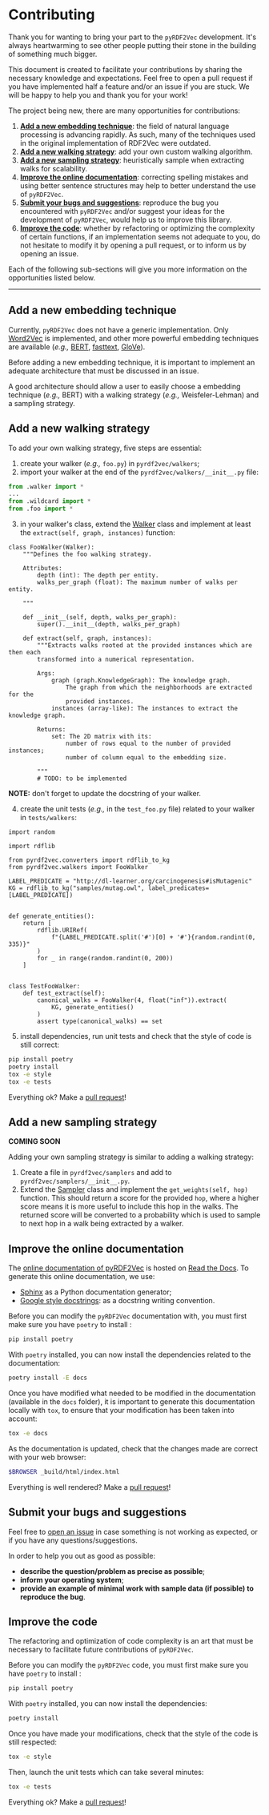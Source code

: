 # Contributing

Thank you for wanting to bring your part to the `pyRDF2Vec` development. It's
always heartwarming to see other people putting their stone in the building of
something much bigger.

This document is created to facilitate your contributions by sharing the
necessary knowledge and expectations. Feel free to open a pull request if you
have implemented half a feature and/or an issue if you are stuck. We will be
happy to help you and thank you for your work!

The project being new, there are many opportunities for contributions:
1. [**Add a new embedding technique**](#add-a-new-embedding-technique): the field of natural language processing
   is advancing rapidly. As such, many of the techniques used in the original
   implementation of RDF2Vec were outdated.
2. [**Add a new walking strategy**](#add-a-new-walking-strategy): add your own custom walking algorithm.
3. [**Add a new sampling strategy**](#add-a-new-sampling-strategy): heuristically sample when extracting walks
   for scalability.
4. [**Improve the online documentation**](#improve-the-online-documentation): correcting spelling mistakes and using
   better sentence structures may help to better understand the use of
   `pyRDF2Vec`.
5. [**Submit your bugs and suggestions**](#submit-your-bugs-and-suggestions): reproduce the bug you encountered with
   `pyRDF2Vec` and/or suggest your ideas for the development of `pyRDF2Vec`,
   would help us to improve this library.
6. [**Improve the code**](#improve-the-code): whether by refactoring or optimizing the complexity of
   certain functions, if an implementation seems not adequate to you, do not
   hesitate to modify it by opening a pull request, or to inform us by opening
   an issue.

Each of the following sub-sections will give you more information on the
opportunities listed below.

---

## Add a new embedding technique

Currently, `pyRDF2Vec` does not have a generic implementation. Only
[Word2Vec](https://en.wikipedia.org/wiki/Word2vec) is implemented, and other
more powerful embedding techniques are available (*e.g.,* [BERT](https://en.wikipedia.org/wiki/BERT_(language_model)), [fasttext](https://fasttext.cc/), [GloVe](https://nlp.stanford.edu/projects/glove/)).

Before adding a new embedding technique, it is important to implement an
adequate architecture that must be discussed in an issue.

A good architecture should allow a user to easily choose a embedding technique
(*e.g.,* BERT) with a walking strategy (*e.g.,* Weisfeler-Lehman) and a sampling strategy.

## Add a new walking strategy

To add your own walking strategy, five steps are essential:
1. create your walker (*e.g.,* `foo.py`) in `pyrdf2vec/walkers`;
2. import your walker at the end of the `pyrdf2vec/walkers/__init__.py` file:

```python
from .walker import *
...
from .wildcard import *
from .foo import *
```

3. in your walker's class, extend the
  [Walker](https://github.com/IBCNServices/pyRDF2Vec/blob/master/pyrdf2vec/walkers/walker.py)
  class and implement at least the `extract(self, graph, instances)` function:

```python3
class FooWalker(Walker):
    """Defines the foo walking strategy.

    Attributes:
        depth (int): The depth per entity.
        walks_per_graph (float): The maximum number of walks per entity.

    """

    def __init__(self, depth, walks_per_graph):
        super().__init__(depth, walks_per_graph)

    def extract(self, graph, instances):
        """Extracts walks rooted at the provided instances which are then each
        transformed into a numerical representation.

        Args:
            graph (graph.KnowledgeGraph): The knowledge graph.
                The graph from which the neighborhoods are extracted for the
                provided instances.
            instances (array-like): The instances to extract the knowledge graph.

        Returns:
            set: The 2D matrix with its:
                number of rows equal to the number of provided instances;
                number of column equal to the embedding size.

        """
        # TODO: to be implemented
```

**NOTE:** don't forget to update the docstring of your walker.

4. create the unit tests (*e.g.,* in the `test_foo.py` file) related to your
   walker in `tests/walkers`:

```python3
import random

import rdflib

from pyrdf2vec.converters import rdflib_to_kg
from pyrdf2vec.walkers import FooWalker

LABEL_PREDICATE = "http://dl-learner.org/carcinogenesis#isMutagenic"
KG = rdflib_to_kg("samples/mutag.owl", label_predicates=[LABEL_PREDICATE])


def generate_entities():
    return [
        rdflib.URIRef(
            f"{LABEL_PREDICATE.split('#')[0] + '#'}{random.randint(0, 335)}"
        )
        for _ in range(random.randint(0, 200))
    ]


class TestFooWalker:
    def test_extract(self):
        canonical_walks = FooWalker(4, float("inf")).extract(
            KG, generate_entities()
        )
        assert type(canonical_walks) == set
```

5. install dependencies, run unit tests and check that the style of code is still correct:

```bash
pip install poetry
poetry install
tox -e style
tox -e tests
```

Everything ok? Make a [pull request](https://github.com/IBCNServices/pyRDF2Vec/pulls)!

## Add a new sampling strategy

**COMING SOON**

Adding your own sampling strategy is similar to adding a walking strategy:
1. Create a file in `pyrdf2vec/samplers` and add to `pyrdf2vec/samplers/__init__.py`.
2. Extend the [Sampler](https://github.com/IBCNServices/pyRDF2Vec/blob/samplers/rdf2vec/samplers/sampler.py)
   class and implement the `get_weights(self, hop)` function. This should return a score for the provided
   `hop`, where a higher score means it is more useful to include this hop in the walks. The returned
   score will be converted to a probability which is used to sample to next hop in a walk being extracted by
   a walker.

## Improve the online documentation

The [online documentation of
pyRDF2Vec](https://pyrdf2vec.readthedocs.io/en/latest/) is hosted on [Read the
Docs](https://readthedocs.org/). To generate this online documentation, we use:
- [Sphinx](https://www.sphinx-doc.org/en/master/) as a Python documentation generator;
- [Google style docstrings](https://www.sphinx-doc.org/en/master/usage/extensions/example_google.html):
  as a docstring writing convention.

Before you can modify the `pyRDF2Vec` documentation with, you must first make sure you have `poetry` to install :
```bash
pip install poetry
```

With `poetry` installed, you can now install the dependencies related to the documentation:
```bash
poetry install -E docs
```

Once you have modified what needed to be modified in the documentation
(available in the `docs` folder), it is important to generate this documentation
locally with `tox`, to ensure that your modification has been taken into
account:
```bash
tox -e docs
```

As the documentation is updated, check that the changes made are correct with
your web browser:
```bash
$BROWSER _build/html/index.html
```

Everything is well rendered? Make a [pull request](https://github.com/IBCNServices/pyRDF2Vec/pulls)!

## Submit your bugs and suggestions

Feel free to [open an issue](https://github.com/IBCNServices/pyRDF2Vec/issues/new) in case something
is not working as expected, or if you have any questions/suggestions.

In order to help you out as good as possible:
- **describe the question/problem as precise as possible**;
- **inform your operating system**;
- **provide an example of minimal work with sample data (if possible) to reproduce
  the bug**.

## Improve the code

The refactoring and optimization of code complexity is an art that must be
necessary to facilitate future contributions of `pyRDF2Vec`.

Before you can modify the `pyRDF2Vec` code, you must first make sure you have `poetry` to install :
```bash
pip install poetry
```

With `poetry` installed, you can now install the dependencies:
```bash
poetry install
```

Once you have made your modifications, check that the style of the code is
still respected:
```bash
tox -e style
```

Then, launch the unit tests which can take several minutes:
```bash
tox -e tests
```

Everything ok? Make a [pull request](https://github.com/IBCNServices/pyRDF2Vec/pulls)!
